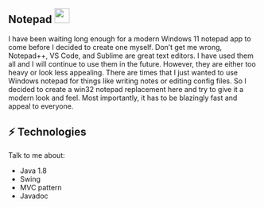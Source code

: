 <h2> Notepad <img src="https://upload.wikimedia.org/wikipedia/commons/thumb/7/71/Notepad_icon.svg/2048px-Notepad_icon.svg.png" width="30px"></h2>



I have been waiting long enough for a modern Windows 11 notepad app to come before I decided to create one myself. Don’t get me wrong, Notepad++, VS Code, and Sublime are great text editors. I have used them all and I will continue to use them in the future. However, they are either too heavy or look less appealing. There are times that I just wanted to use Windows notepad for things like writing notes or editing config files. So I decided to create a win32 notepad replacement here and try to give it a modern look and feel. Most importantly, it has to be blazingly fast and appeal to everyone.
## ⚡ Technologies
Talk to me about:
- Java 1.8
- Swing
- MVC pattern
- Javadoc

